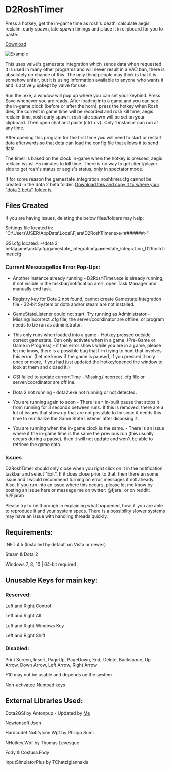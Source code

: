 # D2RoshTimer
Press a hotkey, get the in-game time as rosh's death, calculate aegis reclaim, early spawn, late spawn timings and place it in clipboard for you to paste.

[Download](https://github.com/robuhde/D2RoshTimer/raw/master/Downloads/D2RoshTimer.exe)

![Example](https://raw.githubusercontent.com/robuhde/D2RoshTimer/master/Resources/Sample.png)

This uses valve's gamestate integration which sends data when requested. It is used in many other programs and will never result in a VAC ban, there is absolutely no chance of this. The only thing people may think is that it is somehow unfair, but it is using information available to anyone who wants it and is actively upkept by valve for use.

Run the .exe, a window will pop up where you can set your keybind. Press Save whenever you are ready. After loading into a game and you can see the in-game clock (before or after the horn), press the hotkey when Rosh dies, the current in game time will be recorded and rosh kill time, aegis reclaim time, rosh early spawn, rosh late spawn will be set on your clipboard. Then open chat and paste (ctrl + v). Only 1 instance can run at any time.

After opening this program for the first time you will need to start or restart dota afterwards so that dota can load the config file that allows it to send data.

The timer is based on the clock in-game when the hotkey is pressed, aegis reclaim is just +5 minutes to kill time. There is no way to get client/player side to get rosh's status or aegis's status, only in spectator mode. 

If for some reason the gamestate_integration_roshtimer.cfg  cannot be created in the dota 2 beta folder. [Download this and copy it to where your "dota 2 beta" folder is.](https://github.com/robuhde/D2RoshTimer/raw/master/Downloads/Manual%20cfg%20placement.zip)

## Files Created

If you are having issues, deleting the below files/folders may help:

Settings file located in: "C:\Users\USER\AppData\Local\Fjara\D2RoshTimer.exe<#######>"

GSI.cfg located: ~\dota 2 beta\game\dota\cfg\gamestate_integration\gamestate_integration_D2RoshTimer.cfg


### Current MesssageBox Error Pop-Ups:

- Another instance already running - D2RoshTimer.exe is already running, if not visible in the taskbar/notification area, open Task Manager and manually end task.

- Registry key for Dota 2 not found, cannot create Gamestate Integration file - 32-bit System or dota and/or steam are not installed.

- GameStateListener could not start. Try running as Administrator - Missing/Incorrect .cfg file, the server/coordinator are offline, or program needs to be run as administrator.

- This only runs when loaded into a game - Hotkey pressed outside correct gamestate. Can only activate when in a game. (Pre-Game or Game in Progress) - if this error shows while you are in a game, please let me know, there is a possible bug that I'm trying to hunt that involves this error.  (Let me know if the game is paused, if you pressed it only once or more, if you had just updated the hotkey/opened the window to look at them and closed it.)

- GSI failed to update currentTime - Missing/Incorrect .cfg file or server/coordinator are offline.

- Dota 2 not running - dota2.exe not running or not detected.

- You are running again to soon - There is an in-built pause that stops it from running for 3 seconds between runs. If this is removed, there are a lot of issues that show up that are not possible to fix since it needs this time to reinitialize the Game State Listener after disposing it.

- You are running when the in-game clock is the same. - There is an issue where if the in-game time is the same the previous run (this usually occurs during a pause), then it will not update and won't be able to retrieve the game data.

### Issues

D2RoshTimer should only close when you right click on it in the notification taskbar and select "Exit". If it does close prior to that, then there an some issue and I would recommend turning on error messages if not already. Also, If you run into an issue where this occurs, please let me know by posting an issue here or message me on twitter: @fjara_ or on reddit: /u/Fjarah

Please try to be thorough in explaining what happened, how, if you are able to reproduce it and your system specs. There is a possibility slower systems may have an issue with handling threads quickly.

## Requirements:

.NET 4.5 (Installed by default on Vista or newer)

Steam & Dota 2

Windows 7, 8, 10 | 64-bit required

## Unusable Keys for main key:
### Reserved:
Left and Right Control

Left and Right Alt

Left and Right Windows Key

Left and Right Shift

### Disabled:
Print Screen, Insert, PageUp, PageDown, End, Delete, Backspace, Up Arrow, Down Arrow, Left Arrow, Right Arrow

F10 may not be usable and depends on the system

Non-activated Numpad keys

## External Libraries Used:
Dota2GSI by Antonpup - Updated by [Me](https://github.com/robuhde/Dota2GSI)

Newtonsoft.Json

Hardcodet.NotifyIcon.Wpf by Philipp Sumi

NHotkey.Wpf by Thomas Levesque

Fody & Costura.Fody

InputSimulatorPlus by TChatzigiannakis
